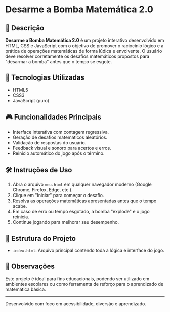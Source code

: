 # Desarme a Bomba Matemática 2.0

## 📘 Descrição

**Desarme a Bomba Matemática 2.0** é um projeto interativo desenvolvido em HTML, CSS e JavaScript com o objetivo de promover o raciocínio lógico e a prática de operações matemáticas de forma lúdica e envolvente. O usuário deve resolver corretamente os desafios matemáticos propostos para "desarmar a bomba" antes que o tempo se esgote.

## 🚀 Tecnologias Utilizadas

- HTML5
- CSS3
- JavaScript (puro)

## 🎮 Funcionalidades Principais

- Interface interativa com contagem regressiva.
- Geração de desafios matemáticos aleatórios.
- Validação de respostas do usuário.
- Feedback visual e sonoro para acertos e erros.
- Reinício automático do jogo após o término.

## 🛠️ Instruções de Uso

1. Abra o arquivo `meu.html` em qualquer navegador moderno (Google Chrome, Firefox, Edge, etc.).
2. Clique em "Iniciar" para começar o desafio.
3. Resolva as operações matemáticas apresentadas antes que o tempo acabe.
4. Em caso de erro ou tempo esgotado, a bomba "explode" e o jogo reinicia.
5. Continue jogando para melhorar seu desempenho.

## 📂 Estrutura do Projeto

- `index.html`: Arquivo principal contendo toda a lógica e interface do jogo.

## 📌 Observações

Este projeto é ideal para fins educacionais, podendo ser utilizado em ambientes escolares ou como ferramenta de reforço para o aprendizado de matemática básica.

---

Desenvolvido com foco em acessibilidade, diversão e aprendizado.
